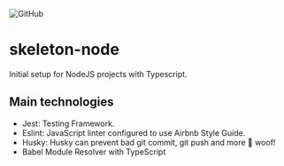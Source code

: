 ![GitHub](https://img.shields.io/github/license/cleberribeiro/skeleton-node)

# skeleton-node
Initial setup for NodeJS projects with Typescript.

## Main technologies

- Jest: Testing Framework.
- Eslint: JavaScript linter configured to use Airbnb Style Guide.
- Husky: Husky can prevent bad git commit, git push and more 🐶 woof!
- Babel Module Resolver with TypeScript

